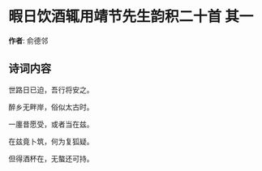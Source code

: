 # 暇日饮酒辄用靖节先生韵积二十首  其一

**作者**: 俞德邻

## 诗词内容

世路日已迫，吾行将安之。

醉乡无畔岸，俗似太古时。

一廛昔愿受，或者当在兹。

在兹竟卜筑，何为复狐疑。

但得酒杯在，无螯还可持。

